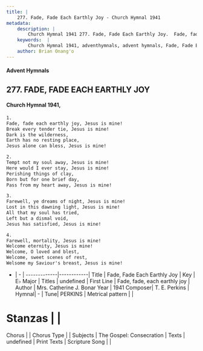 ```yaml
---
title: |
    277. Fade, Fade Each Earthly Joy - Church Hymnal 1941
metadata:
    description: |
        Church Hymnal 1941 277. Fade, Fade Each Earthly Joy.  Fade, fade each earthly joy, Jesus is mine!  Break every tender tie, Jesus is mine!  Dark is the wilderness,  Earth has no resting place,  Jesus alone can bless, Jesus is mine! 
    keywords:  |
        Church Hymnal 1941, adventhymnals, advent hymnals, Fade, Fade Each Earthly Joy, Fade, fade, each earthly joy. 
    author: Brian Onang'o
---
```


#### Advent Hymnals
## 277. FADE, FADE EACH EARTHLY JOY
####  Church Hymnal 1941,

```txt
1.
Fade, fade each earthly joy, Jesus is mine! 
Break every tender tie, Jesus is mine! 
Dark is the wilderness, 
Earth has no resting place, 
Jesus alone can bless, Jesus is mine! 

2.
Tempt not my soul away, Jesus is mine! 
Here would I ever stay, Jesus is mine! 
Perishing things of clay, 
Born but for one brief day, 
Pass from my heart away, Jesus is mine! 

3.
Farewell, ye dreams of night, Jesus is mine! 
Lost in this dawning light, Jesus is mine! 
All that my soul has tried, 
Left but a dismal void, 
Jesus has satisfied, Jesus is mine! 

4.
Farewell, mortality, Jesus is mine! 
Welcome eternity, Jesus is mine! 
Welcome, O loved and blest, 
Welcome, sweet scenes of rest, 
Welsome my Saviour's breast, Jesus is mine!

```

- |   -  |
-------------|------------|
Title | Fade, Fade Each Earthly Joy |
Key | E♭ Major |
Titles | undefined |
First Line | Fade, fade, each earthly joy |
Author | Mrs. Catherine J. Bonar
Year | 1941
Composer| T. E. Perkins |
Hymnal|  - |
Tune| PERKINS |
Metrical pattern | |
# Stanzas |  |
Chorus |  |
Chorus Type |  |
Subjects | The Gospel: Consecration |
Texts | undefined |
Print Texts | 
Scripture Song |  |
    
